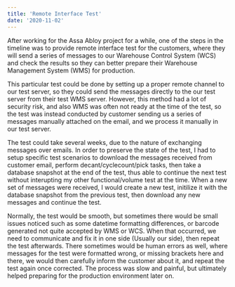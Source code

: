 ```yaml
---
title: 'Remote Interface Test'
date: '2020-11-02'
---
```


After working for the Assa Abloy project for a while, one of the steps in the timeline was to provide remote interface test for the customers, where they will send a series of messages to our Warehouse Control System (WCS) and check the results so they can better prepare their Warehouse Management System (WMS) for production. 


This particular test could be done by setting up a proper remote channel to our test server, so they could send the messages directly to the our test server from their test WMS server. However, this method had a lot of security risk, and also WMS was often not ready at the time of the test, so the test was instead conducted by customer sending us a series of messages manually attached on the email, and we process it manually in our test server. 


The test could take several weeks, due to the nature of exchanging messages over emails. In order to preserve the state of the test, I had to setup specific test scenarios to download the messages received from customer email, perform decant/cyclecount/pick tasks, then take a database snapshot at the end of the test, thus able to continue the next test without interupting my other functional/volume test at the time. When a new set of messages were received, I would create a new test, initilize it with the database snapshot from the previous test, then download any new messages and continue the test. 


Normally, the test would be smooth, but sometimes there would be small issues noticed such as some datetime formatting differences, or barcode generated not quite accepted by WMS or WCS. When that occurred, we need to communicate and fix it in one side (Usually our side), then repeat the test afterwards. There sometimes would be human errors as well, where messages for the test were formatted wrong, or missing brackets here and there, we would then carefully inform the customer about it, and repeat the test again once corrected. The process was slow and painful, but ultimately helped preparing for the production environment later on. 